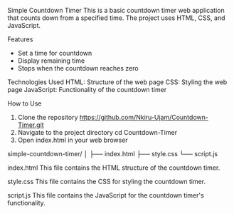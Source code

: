 Simple Countdown Timer
This is a basic countdown timer web application that counts down from a specified time. The project uses HTML, CSS, and JavaScript.

Features
- Set a time for countdown
- Display remaining time
- Stops when the countdown reaches zero
  
Technologies Used
HTML: Structure of the web page
CSS: Styling the web page
JavaScript: Functionality of the countdown timer

How to Use
1. Clone the repository https://github.com/Nkiru-Ujam/Countdown-Timer.git
2. Navigate to the project directory
   cd Countdown-Timer
3. Open index.html in your web browser

simple-countdown-timer/
│
├── index.html
├── style.css
└── script.js

index.html
This file contains the HTML structure of the countdown timer.

style.css
This file contains the CSS for styling the countdown timer.

script.js
This file contains the JavaScript for the countdown timer's functionality.
